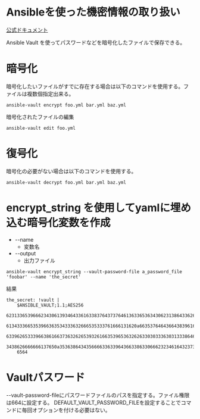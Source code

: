 # Ansibleを使った機密情報の取り扱い
[公式ドキュメント](https://docs.ansible.com/ansible/2.9_ja/user_guide/vault.html)

Ansible Vault を使ってパスワードなどを暗号化したファイルで保存できる。

# 暗号化
暗号化したいファイルがすでに存在する場合は以下のコマンドを使用する。ファイルは複数個指定出来る。
```
ansible-vault encrypt foo.yml bar.yml baz.yml
```
暗号化されたファイルの編集
```
ansible-vault edit foo.yml
```

# 復号化
暗号化の必要がない場合は以下のコマンドを使用する。
```
ansible-vault decrypt foo.yml bar.yml baz.yml
```
# encrypt_string を使用してyamlに埋め込む暗号化変数を作成
- --name
    - 変数名
- --output
    - 出力ファイル
```
ansible-vault encrypt_string --vault-password-file a_password_file 'foobar' --name 'the_secret'
```
結果
```
the_secret: !vault |
    $ANSIBLE_VAULT;1.1;AES256
    62313365396662343061393464336163383764373764613633653634306231386433626436623361
    6134333665353966363534333632666535333761666131620a663537646436643839616531643561
    63396265333966386166373632626539326166353965363262633030333630313338646335303630
    3438626666666137650a353638643435666633633964366338633066623234616432373231333331
    6564
```
# Vaultパスワード
--vault-password-fileにパスワードファイルのパスを指定する。ファイル権限は664に設定する。
DEFAULT_VAULT_PASSWORD_FILEを設定することでコマンドに毎回オプションを付ける必要はない。 